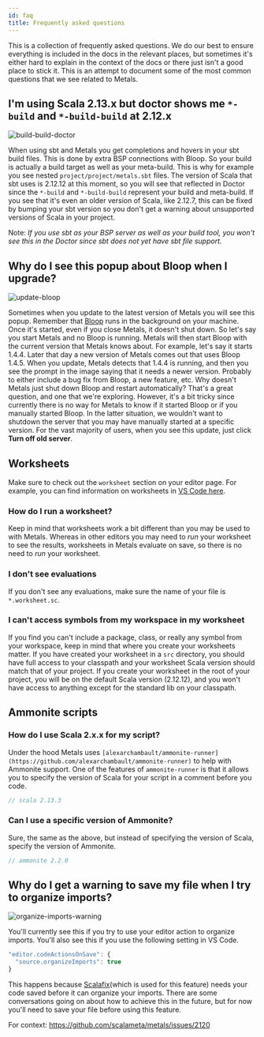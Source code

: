 ```yaml
---
id: faq
title: Frequently asked questions
---
```


This is a collection of frequently asked questions. We do our best to ensure
everything is included in the docs in the relevant places, but sometimes it's
either hard to explain in the context of the docs or there just isn't a good
place to stick it. This is an attempt to document some of the most common
questions that we see related to Metals.

## I'm using Scala 2.13.x but doctor shows me `*-build` and `*-build-build` at 2.12.x

![build-build-doctor](https://i.imgur.com/mgnRXse.png)

When using sbt and Metals you get completions and hovers in your sbt build
files. This is done by extra BSP connections with Bloop. So your build is
actually a build target as well as your meta-build. This is why for example you
see nested `project/project/metals.sbt` files. The version of Scala that sbt
uses is 2.12.12 at this moment, so you will see that reflected in Doctor since
the `*-build` and `*-build-build` represent your build and meta-build. If you
see that it's even an older version of Scala, like 2.12.7, this can be fixed by
bumping your sbt version so you don't get a warning about unsupported versions
of Scala in your project.

Note: _If you use sbt as your BSP server as well as your build tool, you won't
see this in the Doctor since sbt does not yet have sbt file support._

## Why do I see this popup about Bloop when I upgrade?

![update-bloop](https://i.imgur.com/0rtoIxy.png)

Sometimes when you update to the latest version of Metals you will see this
popup. Remember that [Bloop](https://scalacenter.github.io/bloop/) runs in the
background on your machine. Once it's started, even if you close Metals, it
doesn't shut down. So let's say you start Metals and no Bloop is running. Metals
will then start Bloop with the current version that Metals knows about. For
example, let's say it starts 1.4.4. Later that day a new version of Metals comes
out that uses Bloop 1.4.5. When you update, Metals detects that 1.4.4 is
running, and then you see the prompt in the image saying that it needs a newer
version. Probably to either include a bug fix from Bloop, a new feature, etc.
Why doesn't Metals just shut down Bloop and restart automatically? That's a
great question, and one that we're exploring. However, it's a bit tricky since
currently there is no way for Metals to know if it started Bloop or if you
manually started Bloop. In the latter situation, we wouldn't want to shutdown
the server that you may have manually started at a specific version. For the
vast majority of users, when you see this update, just click **Turn off old
server**.

## Worksheets

Make sure to check out the `worksheet` section on your editor page. For example,
you can find information on worksheets in [VS Code
here](../editors/vscode.md#worksheets).

### How do I run a worksheet?

Keep in mind that worksheets work a bit different than you may be used to with
Metals. Whereas in other editors you may need to _run_ your worksheet to see the
results, worksheets in Metals evaluate on save, so there is no need to _run_
your worksheet.

### I don't see evaluations

If you don't see any evaluations, make sure the name of your file is
`*.worksheet.sc`.

### I can't access symbols from my workspace in my worksheet

If you find you can't include a package, class, or really any symbol from your
workspace, keep in mind that where you create your worksheets matter. If you
have created your worksheet in a `src` directory, you should have full access to
your classpath and your worksheet Scala version should match that of your
project. If you create your worksheet in the root of your project, you will be
on the default Scala version (2.12.12), and you won't have access to anything
except for the standard lib on your classpath.

## Ammonite scripts

### How do I use Scala 2.x.x for my script?

Under the hood Metals uses
`[alexarchambault/ammonite-runner](https://github.com/alexarchambault/ammonite-runner)`
to help with Ammonite support. One of the features of `ammonite-runner` is that
it allows you to specify the version of Scala for your script in a comment
before you code.

```scala
// scala 2.13.3
```

### Can I use a specific version of Ammonite?

Sure, the same as the above, but instead of specifying the version of Scala,
specify the version of Ammonite.

```scala
// ammonite 2.2.0
```

## Why do I get a warning to save my file when I try to organize imports?

![organize-imports-warning](https://i.imgur.com/g8d82bV.png)

You'll currently see this if you try to use your editor action to organize
imports. You'll also see this if you use the following setting in VS Code.

```js
"editor.codeActionsOnSave": {
  "source.organizeImports": true
}
```

This happens because [Scalafix](https://scalacenter.github.io/scalafix/)(which
is used for this feature) needs your code saved before it can organize your
imports. There are some conversations going on about how to achieve this in the
future, but for now you'll need to save your file before using this feature.

For context: https://github.com/scalameta/metals/issues/2120
